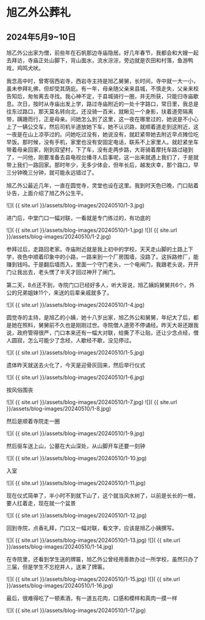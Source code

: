 旭乙外公葬礼
=======================

2024年5月9~10日
-----------------------
旭乙外公出家为僧，前些年在石帆那边寺庙隐居。好几年春节，我都会和大嫂一起去拜访，寺庙正处山脚下，背山面水，流水淙淙，旁边就是农田和村落，鱼游鸭戏，鸡鸣犬吠。

我念高中时，曾寄宿西岩寺，西岩寺主持是旭乙舅舅，长时间，寺中就一大一小，虽未参拜礼佛，但却受其荫庇。有一年，母亲随父亲来县城，不慎走失，父亲来校告知后，匆匆离去寻找。我心神不定，于县城骑行一圈，并无所获，只能归寺庙歇息。次日，按时从寺庙出发上学，路过寺庙附近的一处十字路口，常日里，我总是往东过路口，那天莫名转向北，还没骑一百米，就瞅见一个身影，扶着道旁隔离带，蹒跚而行，正是母亲。问她怎么到了这里，这一夜在哪里过的，她说是不小心上了一辆公交车，然后司机半道放她下车，她不认识路，就顺着道走到这附近，这一夜是在山上凉亭过的。问她吃过没有，她说没有，就赶紧带她去附近早点摊位吃早饭。那时候，没有手机，家里也没有安固定电话，联系不上家里人。就赶紧坐车带着母亲回家，刚到双望村，下了车，没有走两步路，大哥骑着摩托车路过碰到了，一问他，刚要准备去县电视台播寻人启事呢，这一出来就遇上我们了，于是就带上我们一路回家。那时年少，无多少体会，但年长后，越发庆幸，那个路口，早三分钟晚三分钟，就可能永远错过了。

旭乙外公最近几年，一直在圆觉寺，灵堂也设在这里。我到时天色已晚，门口贴着讣告，上面介绍了旭乙外公生平。

![]( {{ site.url }}/assets/blog-images/20240510/1-3.jpg)

进门后，中堂门口一幅对联，一看就是专门练过的，有功底的

![]( {{ site.url }}/assets/blog-images/20240510/1-1.jpg)
![]( {{ site.url }}/assets/blog-images/20240510/1-2.jpg)

参拜过后，走路回老家。寺庙附近就是我上初中的学校，天天走山脚的土路上下学，夜色中顺着印象中的小路，一路来到一个厂房围墙，没路了。这拆路修厂，能赚到钱吗。于是翻后墙而入，里面一个守门老头，一个电闸门，我跟老头说，开开门让我出去，老头愣了半天才回过神开了闸门。

第二天，8点还不到，寺院门口已经好多人，听大哥说，旭乙姨妈舅舅共6个，外公的兄弟姐妹11个，来送的后辈亲戚就多了。

![]( {{ site.url }}/assets/blog-images/20240510/1-4.jpg)

圆觉寺的主持，是旭乙的小姨，她十八岁出家，旭乙外公和舅舅，年纪大了后，都是她在照料，舅舅前不久也是刚刚过世。寺院僧人道旁不停诵经。昨天大哥还跟我说，政府管得很严，门口本来还有一幅大对联，给撕了不让贴，还让少念点经，僧人圆寂，怎么可能少了念经，人歇经不歇，没见停过。

![]( {{ site.url }}/assets/blog-images/20240510/1-5.jpg)

遗体昨天就送去火化了，今天是迎骨灰回来，然后举行仪式

![]( {{ site.url }}/assets/blog-images/20240510/1-6.jpg)

按风俗围丧

![]( {{ site.url }}/assets/blog-images/20240510/1-7.jpg)
![]( {{ site.url }}/assets/blog-images/20240510/1-8.jpg)

然后是顺着寺院走一圈

![]( {{ site.url }}/assets/blog-images/20240510/1-9.jpg)

然后驱车送上山，公墓在大山深处，从山脚开车还要一刻钟

![]( {{ site.url }}/assets/blog-images/20240510/1-10.jpg)

入室

![]( {{ site.url }}/assets/blog-images/20240510/1-11.jpg)

现在仪式简单了，半小时不到就下山了，这个就当风水树了，以前是长长的一根，要人扛着走，现在就一个盆景

![]( {{ site.url }}/assets/blog-images/20240510/1-12.jpg)

回到寺院，点香礼拜，门口又一幅对联，看文字，应该是旭乙小姨撰写。

![]( {{ site.url }}/assets/blog-images/20240510/1-13.jpg)
![]( {{ site.url }}/assets/blog-images/20240510/1-14.jpg)

在寺院里，还看到学生送的牌匾，旭乙外公曾经用善款办过一所学校，虽然只办了三届，但是学生不忘挖井人，送来了牌匾。

![]( {{ site.url }}/assets/blog-images/20240510/1-15.jpg)
![]( {{ site.url }}/assets/blog-images/20240510/1-16.jpg)

最后，很难得吃了一顿素酒，有一道五花肉，口感和模样和真肉一摸一样

![]( {{ site.url }}/assets/blog-images/20240510/1-17.jpg)
